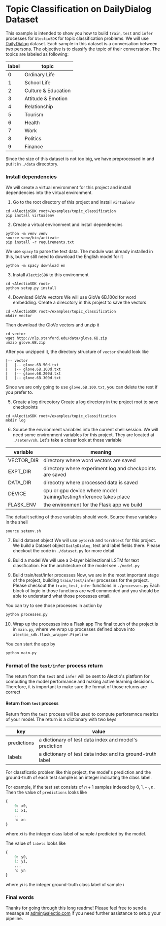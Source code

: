 # Topic Classification on DailyDialog Dataset

This example is intended to show you how to build `train`, `test` and `infer` processes for `AlectioSDK` for topic
classification problems. We will use [DailyDialog](https://arxiv.org/abs/1710.03957) dataset. Each sample in this
dataset is a conversation between two persons. The objective is to classify the topic of their converstaion. The topics are labeled as following:

| label | topic |
| ----- | ----- |
| 0    | Ordinary Life | 
| 1     | School Life | 
| 2    | Culture & Education | 
| 3    | Attitude & Emotion | 
| 4    | Relationship |
| 5     | Tourism | 
| 6    | Health | 
| 7    | Work |
| 8     | Politics | 
| 9     | Finance | 

Since the size of this dataset is not too big, we have preprocessed in and 
put it in `./data` direcotory. 


### Install dependencies 
We will create a virtual environment for this project and install dependencies
into the virtual environment. 

1. Go to the root directory of this project and install `virtualenv`
```
cd <AlectioSDK root>/examples/topic_classification
pip install virtualenv
```

2. Create a virtual environment and install dependencies
```
python -m venv venv
source venv/bin/activate
pip install -r requirements.txt
```

We use `spacy` to parse the text data. The module was already
installed in this, but we still need to download the English 
model for it
```
python -m spacy download en
```

3. Install `AlectioSDK` to this environment
```
cd <AlectioSDK root>
python setup.py install
```

4. Download GloVe vectors
We will use GloVe 6B.100d for word embedding. 
Create a direcotory in this project to save 
the vectors
```
cd <AlectioSDK root>/examples/topic_classification
mkdir vector
```
Then download the GloVe vectors and unzip it
```
cd vector
wget http://nlp.stanford.edu/data/glove.6B.zip
unzip glove.6B.zip
```
After you unzipped it, the directory structure of 
`vector` should look like
```
|-- vector 
|   |-- glove.6B.50d.txt
|   |-- glove.6B.100d.txt
|   |-- glove.6B.200d.txt
|   |-- glove.6B.300d.txt
```
Since we are only going to use `glove.6B.100.txt`, you can delete the 
rest if you prefer to. 

5. Create a log direcotory
Create a log directory in the project root to save checkpoints
```
cd <AlectioSDK root>/examples/topic_classification
mkdir log
```

6. Source the envrionment variables into the current shell session. 
We will need some environment variables for this project. They are located
at `./setenv/sh`. Let's take a closer look at those variable

| variable | meaning | 
| -------- | ------- |
| VECTOR_DIR | directory where word vectors are saved |
| EXPT_DIR | directory where experiment log and checkpoints are saved |
| DATA_DIR | direcotry where processed data is saved | 
| DEVICE   | cpu or gpu device where model training/testing/inference takes place | 
| FLASK_ENV | the environment for the Flask app we build |

The default setting of those variables should work. Source those variables
in the shell
```
source setenv.sh
```

7. Build dataset object
We will use `pytorch` and `torchtext` for this project. We build a Dataset
object `DailyDialog`, text and label fields there. Please checkout the code
in `./dataset.py` for more detail

8. Build a model
We will use a 2-layer bidirectional LSTM for text classfication. For
the architecture of the model see `./model.py`


9. Build train/test/infer processes
Now, we are in the most important stage of the project, building 
`train/test/infer` processes for the project.
Please checkout the `train`, `test`, `infer` functions in `./processes.py`
Each block of logic in those functions are well commented and you should be
able to understand what those processes entail. 


You can try to see those processes in action by 
```python
python processes.py
```

10. Wrap up the processes into a Flask app
The final touch of the project is in `main.py`, where we wrap up processes
defined above into `alectio_sdk.flask_wrapper.Pipeline`

You can start the app by 
```python
python main.py
```

### Format of the `test/infer` process return
The return from the `test` and `infer` will be sent to Alectio's platform for 
computing the model performance and making active learning decisions. 
Therefore, it is important to make sure the format of those returns are correct


#### Return from `test` process
Return from the `test` process will be used to compute perforamnce metrics of
your model. The return is a dictionary with two keys

| key | value |
| --- | ----- | 
| predictions | a dictionary of test data index and model's prediction |
| labels | a dictionary of test data index and its ground-truth label | 

For classficatio problem like this project, the model's prediction and 
the ground-truth of each test sample is an integer indicating the class label.

For example, if the test set consists of $n+1$ samples indexed by $0, 1, \cdots, n$.
Then the value of `predictions` looks like
```python
{
    0: x0,
    1: x1,
    ...
    n: xn
}
```
where $xi$ is the integer class label of sample $i$ predicted by the model. 

The value of `labels` looks like
```python
{
    0: y0,
    1: y1,
    ...
    n: yn
}
```
where $yi$ is the integer ground-truth class label of sample $i$


### Final words
Thanks for going through this long readme! Please feel free to send a message at admin@alectio.com
if you need further assistance to setup your pipeline.
